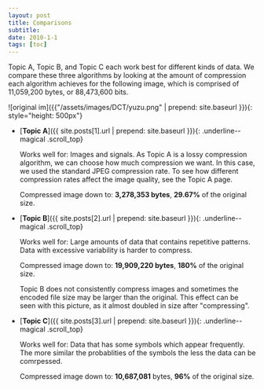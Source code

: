 ```yaml
---
layout: post
title: Comparisons
subtitle: 
date: 2010-1-1
tags: [toc]
---
```


Topic A, Topic B, and Topic C each work best for different kinds of data. We compare these three algorithms by looking at the amount of compression each algorithm achieves for the following image, which is comprised of 11,059,200 bytes, or 88,473,600 bits.

![original im]({{"/assets/images/DCT/yuzu.png" | prepend: site.baseurl }}){: style="height: 500px"}

- [**Topic A**]({{ site.posts[1].url | prepend: site.baseurl }}){: .underline--magical .scroll_top}

	Works well for: Images and signals. As Topic A is a lossy compression algorithm, we can choose how much compression we want. In this case, we used the standard JPEG compression rate. To see how different compression rates affect the image quality, see the Topic A page.

	Compressed image down to: **3,278,353 bytes**, **29.67%** of the original size.


- [**Topic B**]({{ site.posts[2].url | prepend: site.baseurl }}){: .underline--magical .scroll_top}

	Works well for: Large amounts of data that contains repetitive patterns. Data with excessive variability is harder to compress. 

	Compressed image down to: **19,909,220 bytes**, **180%** of the original size.

	Topic B does not consistently compress images and sometimes the encoded file size may be larger than the original. This effect can be seen with this picture, as it almost doubled in size after "compressing". 


- [**Topic C**]({{ site.posts[3].url | prepend: site.baseurl }}){: .underline--magical .scroll_top}

	Works well for: Data that has some symbols which appear frequently. The more similar the probablities of the symbols the less the data can be comrpessed.

	Compressed image down to: **10,687,081** bytes, **96%** of the original size.


